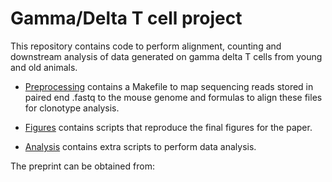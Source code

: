# Gamma/Delta T cell project

This repository contains code to perform alignment, counting and downstream analysis of data generated on gamma delta T cells from young and old animals.

* [Preprocessing](../master/Preprocessing/) contains a Makefile to map sequencing reads stored in paired end .fastq to the mouse genome and formulas to align these files for clonotype analysis.

* [Figures](../master/Figures/) contains scripts that reproduce the final figures for the paper.

* [Analysis](../master/Analysis) contains extra scripts to perform data analysis.

The preprint can be obtained from: 


